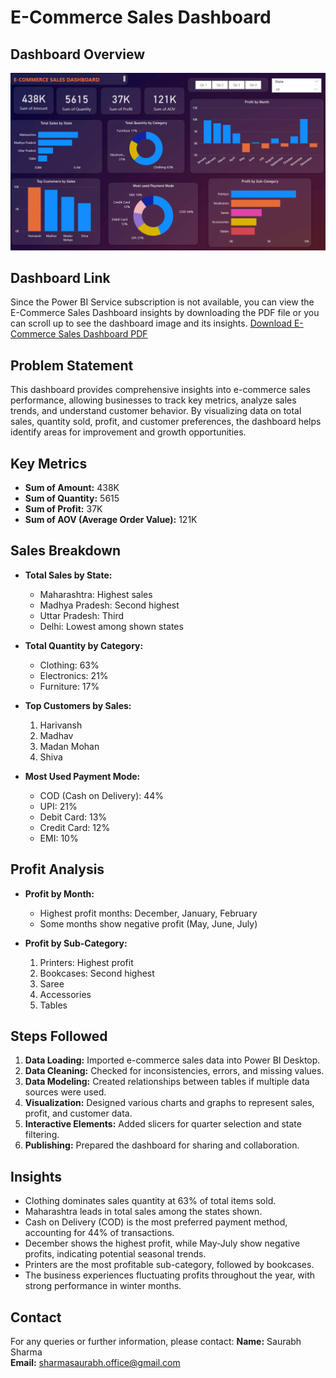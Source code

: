 # E-Commerce Sales Dashboard
## Dashboard Overview
![E-Commerce Sales Dashboard](https://github.com/Analyst-Saurabh/E-Commerce-Analytics-Dashboard/blob/main/E-Commerce%20Dashboard%20image.png)

## Dashboard Link
Since the Power BI Service subscription is not available, you can view the E-Commerce Sales Dashboard insights by downloading the PDF file or you can scroll up to see the dashboard image and its insights.
[Download E-Commerce Sales Dashboard PDF](https://github.com/Analyst-Saurabh/E-Commerce-Analytics-Dashboard/blob/main/E-commerce%20Sales%20Dashboard%20pdf.pdf)

## Problem Statement
This dashboard provides comprehensive insights into e-commerce sales performance, allowing businesses to track key metrics, analyze sales trends, and understand customer behavior. By visualizing data on total sales, quantity sold, profit, and customer preferences, the dashboard helps identify areas for improvement and growth opportunities.

## Key Metrics
- **Sum of Amount:** 438K
- **Sum of Quantity:** 5615
- **Sum of Profit:** 37K
- **Sum of AOV (Average Order Value):** 121K

## Sales Breakdown
- **Total Sales by State:**
  - Maharashtra: Highest sales
  - Madhya Pradesh: Second highest
  - Uttar Pradesh: Third
  - Delhi: Lowest among shown states

- **Total Quantity by Category:**
  - Clothing: 63%
  - Electronics: 21%
  - Furniture: 17%

- **Top Customers by Sales:**
  1. Harivansh
  2. Madhav
  3. Madan Mohan
  4. Shiva

- **Most Used Payment Mode:**
  - COD (Cash on Delivery): 44%
  - UPI: 21%
  - Debit Card: 13%
  - Credit Card: 12%
  - EMI: 10%

## Profit Analysis
- **Profit by Month:**
  - Highest profit months: December, January, February
  - Some months show negative profit (May, June, July)

- **Profit by Sub-Category:**
  1. Printers: Highest profit
  2. Bookcases: Second highest
  3. Saree
  4. Accessories
  5. Tables

## Steps Followed
1. **Data Loading:** Imported e-commerce sales data into Power BI Desktop.
2. **Data Cleaning:** Checked for inconsistencies, errors, and missing values.
3. **Data Modeling:** Created relationships between tables if multiple data sources were used.
4. **Visualization:** Designed various charts and graphs to represent sales, profit, and customer data.
5. **Interactive Elements:** Added slicers for quarter selection and state filtering.
6. **Publishing:** Prepared the dashboard for sharing and collaboration.

## Insights
- Clothing dominates sales quantity at 63% of total items sold.
- Maharashtra leads in total sales among the states shown.
- Cash on Delivery (COD) is the most preferred payment method, accounting for 44% of transactions.
- December shows the highest profit, while May-July show negative profits, indicating potential seasonal trends.
- Printers are the most profitable sub-category, followed by bookcases.
- The business experiences fluctuating profits throughout the year, with strong performance in winter months.

## Contact
For any queries or further information,
 please contact:
**Name:** Saurabh Sharma  
**Email:** sharmasaurabh.office@gmail.com
